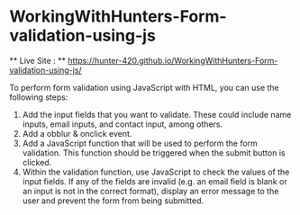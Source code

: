 # WorkingWithHunters-Form-validation-using-js
** Live Site : **  https://hunter-420.github.io/WorkingWithHunters-Form-validation-using-js/

To perform form validation using JavaScript with HTML, you can use the following steps:

1. Add the input fields that you want to validate. These could include name inputs, email inputs, and contact input, among others.
2. Add a obblur & onclick  event. 
3. Add a JavaScript function that will be used to perform the form validation. This function should be triggered when the submit button is clicked.
4. Within the validation function, use JavaScript to check the values of the input fields. If any of the fields are invalid (e.g. an email field is blank or an input is    not in the correct format), display an error message to the user and prevent the form from being submitted.
